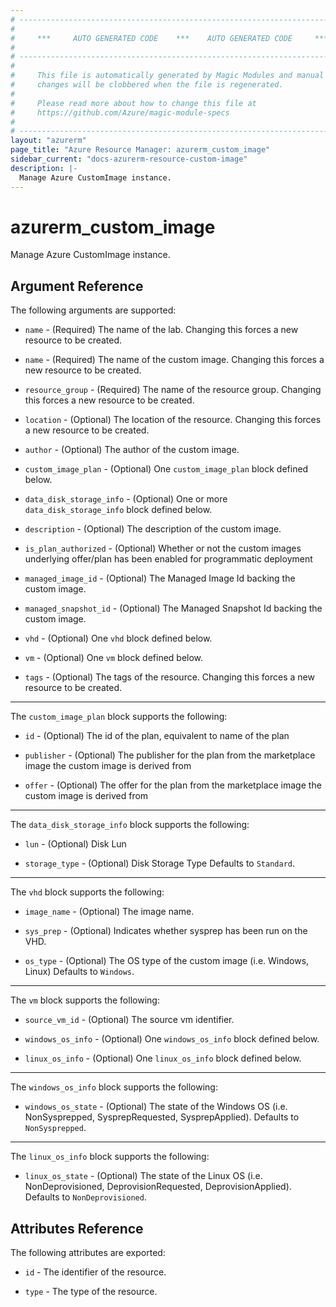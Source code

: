 ```yaml
---
# ----------------------------------------------------------------------------
#
#     ***     AUTO GENERATED CODE    ***    AUTO GENERATED CODE     ***
#
# ----------------------------------------------------------------------------
#
#     This file is automatically generated by Magic Modules and manual
#     changes will be clobbered when the file is regenerated.
#
#     Please read more about how to change this file at
#     https://github.com/Azure/magic-module-specs
#
# ----------------------------------------------------------------------------
layout: "azurerm"
page_title: "Azure Resource Manager: azurerm_custom_image"
sidebar_current: "docs-azurerm-resource-custom-image"
description: |-
  Manage Azure CustomImage instance.
---
```


# azurerm_custom_image

Manage Azure CustomImage instance.


## Argument Reference

The following arguments are supported:

* `name` - (Required) The name of the lab. Changing this forces a new resource to be created.

* `name` - (Required) The name of the custom image. Changing this forces a new resource to be created.

* `resource_group` - (Required) The name of the resource group. Changing this forces a new resource to be created.

* `location` - (Optional) The location of the resource. Changing this forces a new resource to be created.

* `author` - (Optional) The author of the custom image.

* `custom_image_plan` - (Optional) One `custom_image_plan` block defined below.

* `data_disk_storage_info` - (Optional) One or more `data_disk_storage_info` block defined below.

* `description` - (Optional) The description of the custom image.

* `is_plan_authorized` - (Optional) Whether or not the custom images underlying offer/plan has been enabled for programmatic deployment

* `managed_image_id` - (Optional) The Managed Image Id backing the custom image.

* `managed_snapshot_id` - (Optional) The Managed Snapshot Id backing the custom image.

* `vhd` - (Optional) One `vhd` block defined below.

* `vm` - (Optional) One `vm` block defined below.

* `tags` - (Optional) The tags of the resource. Changing this forces a new resource to be created.

---

The `custom_image_plan` block supports the following:

* `id` - (Optional) The id of the plan, equivalent to name of the plan

* `publisher` - (Optional) The publisher for the plan from the marketplace image the custom image is derived from

* `offer` - (Optional) The offer for the plan from the marketplace image the custom image is derived from

---

The `data_disk_storage_info` block supports the following:

* `lun` - (Optional) Disk Lun

* `storage_type` - (Optional) Disk Storage Type Defaults to `Standard`.

---

The `vhd` block supports the following:

* `image_name` - (Optional) The image name.

* `sys_prep` - (Optional) Indicates whether sysprep has been run on the VHD.

* `os_type` - (Optional) The OS type of the custom image (i.e. Windows, Linux) Defaults to `Windows`.

---

The `vm` block supports the following:

* `source_vm_id` - (Optional) The source vm identifier.

* `windows_os_info` - (Optional) One `windows_os_info` block defined below.

* `linux_os_info` - (Optional) One `linux_os_info` block defined below.


---

The `windows_os_info` block supports the following:

* `windows_os_state` - (Optional) The state of the Windows OS (i.e. NonSysprepped, SysprepRequested, SysprepApplied). Defaults to `NonSysprepped`.

---

The `linux_os_info` block supports the following:

* `linux_os_state` - (Optional) The state of the Linux OS (i.e. NonDeprovisioned, DeprovisionRequested, DeprovisionApplied). Defaults to `NonDeprovisioned`.

## Attributes Reference

The following attributes are exported:

* `id` - The identifier of the resource.

* `type` - The type of the resource.
